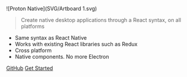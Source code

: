 ![Proton Native](SVG/Artboard 1.svg)

> Create native desktop applications through a React syntax, on all platforms

- Same syntax as React Native
- Works with existing React libraries such as Redux
- Cross platform
- Native components. No more Electron

[GitHub](https://github.com/kusti8/proton-native)
[Get Started](#Proton-Native)